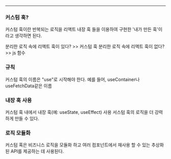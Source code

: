 
---

### 커스텀 훅?

커스텀 훅이란 반복되는 로직을 리액트 내장 훅 들을 이용하여 구현한 '내가 만든 훅'이라고 생각하면 된다.

분리한 로직 속에 리액트 훅이 있다? >> 커스텀 훅
분리한 로직 속에 리액트 훅이 없다? >> js 함수


### 규칙

커스텀 훅의 이름은 "use"로 시작해야 한다. 
예를 들어, useContainer나 useFetchData같은 이름

### 내장 훅 사용

커스텀 훅 내에서 내장 훅(예: useState, useEffect) 사용
서스텀 훅의 로직을 더 강력하게 만들 수 있다.

### 로직 모듈화

커스텀 혹은 비즈니스 로직을 모듈화 하고
여러 컴포넌트에서 재사용 할 수 있는 추상화된 API를 제공하는 데 사용된다.

